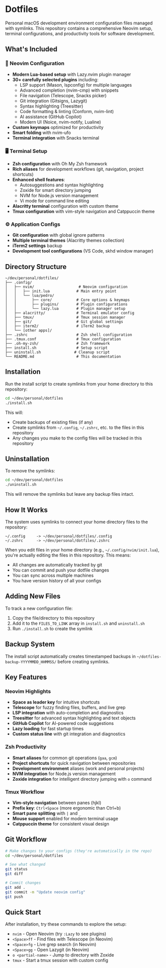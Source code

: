 # Dotfiles

Personal macOS development environment configuration files managed with symlinks. This repository contains a comprehensive Neovim setup, terminal configurations, and productivity tools for software development.

## What's Included

### 🚀 Neovim Configuration
- **Modern Lua-based setup** with Lazy.nvim plugin manager
- **30+ carefully selected plugins** including:
  - LSP support (Mason, lspconfig) for multiple languages
  - Advanced completion (nvim-cmp) with snippets
  - File navigation (Telescope, Snacks picker)
  - Git integration (Gitsigns, Lazygit)
  - Syntax highlighting (Treesitter)
  - Code formatting & linting (Conform, nvim-lint)
  - AI assistance (GitHub Copilot)
  - Modern UI (Noice, nvim-notify, Lualine)
- **Custom keymaps** optimized for productivity
- **Smart folding** with nvim-ufo
- **Terminal integration** with Snacks terminal

### 🖥️ Terminal Setup
- **Zsh configuration** with Oh My Zsh framework
- **Rich aliases** for development workflows (git, navigation, project shortcuts)
- **Enhanced shell features**:
  - Autosuggestions and syntax highlighting
  - Zoxide for smart directory jumping
  - NVM for Node.js version management
  - Vi mode for command line editing
- **Alacritty terminal** configuration with custom theme
- **Tmux configuration** with vim-style navigation and Catppuccin theme

### ⚙️ Application Configs
- **Git configuration** with global ignore patterns
- **Multiple terminal themes** (Alacritty themes collection)
- **iTerm2 settings** backup
- **Development tool configurations** (VS Code, skhd window manager)

## Directory Structure

```
~/dev/personal/dotfiles/
├── .config/
│   ├── nvim/                    # Neovim configuration
│   │   ├── init.lua            # Main entry point
│   │   └── lua/pedro/
│   │       ├── core/           # Core options & keymaps
│   │       ├── plugins/        # Plugin configurations
│   │       └── lazy.lua        # Plugin manager setup
│   ├── alacritty/              # Terminal emulator config
│   ├── tmux/                   # Tmux session manager
│   ├── git/                    # Git global settings
│   ├── iterm2/                 # iTerm2 backup
│   └── [other apps]/
├── .zshrc                      # Zsh shell configuration
├── .tmux.conf                  # Tmux configuration
├── .oh-my-zsh/                 # Zsh framework
├── install.sh                  # Setup script
├── uninstall.sh               # Cleanup script
└── README.md                   # This documentation
```

## Installation

Run the install script to create symlinks from your home directory to this repository:

```bash
cd ~/dev/personal/dotfiles
./install.sh
```

This will:
- Create backups of existing files (if any)
- Create symlinks from `~/.config`, `~/.zshrc`, etc. to the files in this repository
- Any changes you make to the config files will be tracked in this repository

## Uninstallation

To remove the symlinks:

```bash
cd ~/dev/personal/dotfiles
./uninstall.sh
```

This will remove the symlinks but leave any backup files intact.

## How It Works

The system uses symlinks to connect your home directory files to the repository:

```
~/.config     -> ~/dev/personal/dotfiles/.config
~/.zshrc      -> ~/dev/personal/dotfiles/.zshrc
```

When you edit files in your home directory (e.g., `~/.config/nvim/init.lua`), you're actually editing the files in this repository. This means:

- All changes are automatically tracked by git
- You can commit and push your dotfile changes
- You can sync across multiple machines
- You have version history of all your configs

## Adding New Files

To track a new configuration file:

1. Copy the file/directory to this repository
2. Add it to the `FILES_TO_LINK` array in `install.sh` and `uninstall.sh`
3. Run `./install.sh` to create the symlink

## Backup System

The install script automatically creates timestamped backups in `~/dotfiles-backup-YYYYMMDD_HHMMSS/` before creating symlinks.

## Key Features

### Neovim Highlights
- **Space as leader key** for intuitive shortcuts
- **Telescope** for fuzzy finding files, buffers, and live grep
- **LSP integration** with auto-completion and diagnostics
- **Treesitter** for advanced syntax highlighting and text objects
- **GitHub Copilot** for AI-powered code suggestions
- **Lazy loading** for fast startup times
- **Custom status line** with git integration and diagnostics

### Zsh Productivity
- **Smart aliases** for common git operations (`gaa`, `gcm`)
- **Project shortcuts** for quick navigation between repositories
- **Development environment** aliases (work and personal projects)
- **NVM integration** for Node.js version management
- **Zoxide integration** for intelligent directory jumping with `o` command

### Tmux Workflow
- **Vim-style navigation** between panes (hjkl)
- **Prefix key**: `Ctrl+Space` (more ergonomic than Ctrl+b)
- **Smart pane splitting** with `|` and `_`
- **Mouse support** enabled for modern terminal usage
- **Catppuccin theme** for consistent visual design

## Git Workflow

```bash
# Make changes to your configs (they're automatically in the repo)
cd ~/dev/personal/dotfiles

# See what changed
git status
git diff

# Commit changes
git add .
git commit -m "Update neovim config"
git push
```

## Quick Start

After installation, try these commands to explore the setup:
- `nvim` - Open Neovim (try `:Lazy` to see plugins)
- `<Space>ff` - Find files with Telescope (in Neovim)
- `<Space>fg` - Live grep search (in Neovim)
- `<Space>gg` - Open Lazygit (in Neovim)
- `o <partial-name>` - Jump to directory with Zoxide
- `tmux` - Start a tmux session with custom config